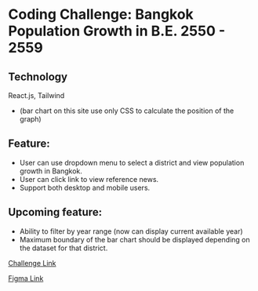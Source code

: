 # Coding Challenge: Bangkok Population Growth in B.E. 2550 - 2559

## Technology

React.js, Tailwind 
* (bar chart on this site use only CSS to calculate the position of the graph)

## Feature:

- User can use dropdown menu to select a district
  and view population growth in Bangkok.
- User can click link to view reference news.
- Support both desktop and mobile users.

## Upcoming feature:

- Ability to filter by year range (now can display
  current available year)
- Maximum boundary of the bar chart should be
  displayed depending on the dataset for that
  district.

[Challenge Link](https://bmlpu.notion.site/Coding-Challenge-Bangkok-Population-Growth-in-B-E-2550-2559-3e2837ed49624c50bddb180eb7bc2bad)

[Figma Link](https://www.figma.com/file/WyPVdukKpA1GhKz3ikVjtY/Bangkok-Population-Growth?node-id=0%3A1&t=gGyjKWsflvVDRrP3-1)
